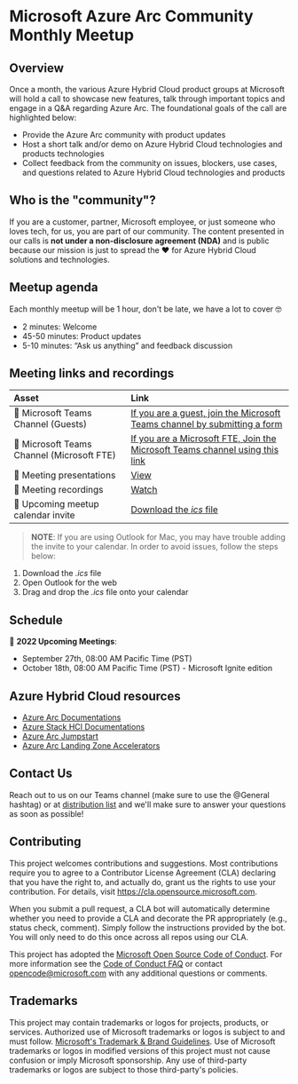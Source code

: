 # Microsoft Azure Arc Community Monthly Meetup

## Overview

Once a month, the various Azure Hybrid Cloud product groups at Microsoft will hold a call to showcase new features, talk through important topics and engage in a Q&A regarding Azure Arc. The foundational goals of the call are highlighted below:

- Provide the Azure Arc community with product updates
- Host a short talk and/or demo on Azure Hybrid Cloud technologies and products technologies
- Collect feedback from the community on issues, blockers, use cases, and questions related to Azure Hybrid Cloud technologies and products

## Who is the "community"?

If you are a customer, partner, Microsoft employee, or just someone who loves tech, for us, you are part of our community. The content presented in our calls is **not under a non-disclosure agreement (NDA)** and is public because our mission is just to spread the ❤️ for Azure Hybrid Cloud solutions and technologies.

## Meetup agenda

Each monthly meetup will be 1 hour, don't be late, we have a lot to cover 🤓

- 2 minutes: Welcome
- 45-50 minutes: Product updates
- 5-10 minutes: “Ask us anything” and feedback discussion

## Meeting links and recordings

| Asset | Link        |
|:-----------|:------------|
| 🍪 Microsoft Teams Channel (Guests) | [If you are a guest, join the Microsoft Teams channel by submitting a form](https://aka.ms/joinazurearcmeetup)
| 🍪 Microsoft Teams Channel (Microsoft FTE) | [If you are a Microsoft FTE, Join the Microsoft Teams channel using this link](https://teams.microsoft.com/l/team/19%3a227a226ae75f4ffabc67f77a9d439d15%40thread.tacv2/conversations?groupId=f4ccf9df-0dc2-4282-a392-652117be03e7&tenantId=72f988bf-86f1-41af-91ab-2d7cd011db47)
| 📝 Meeting presentations | [View](https://github.com/microsoft/azure_arc_community/tree/main/Presentations/Monthly)
| 🎥 Meeting recordings | [Watch](https://aka.ms/ArcMeetup)
| 📅 Upcoming meetup calendar invite | [Download the _ics_ file](./Calendar%20Invite/Azure%20Arc%20Monthly%20Community%20Meetup.ics)

> **NOTE**: If you are using Outlook for Mac, you may have trouble adding the invite to your calendar. In order to avoid issues, follow the steps below:

1. Download the _.ics_ file
2. Open Outlook for the web
3. Drag and drop the _.ics_ file onto your calendar

## Schedule

📅 **2022 Upcoming Meetings**:

- September 27th, 08:00 AM Pacific Time (PST)
- October 18th, 08:00 AM Pacific Time (PST) - Microsoft Ignite edition

## Azure Hybrid Cloud resources

- [Azure Arc Documentations](https://docs.microsoft.com/azure/azure-arc/)
- [Azure Stack HCI Documentations](https://docs.microsoft.com/azure-stack/hci/)
- [Azure Arc Jumpstart](https://aka.ms/AzureArcJumpstart)
- [Azure Arc Landing Zone Accelerators](https://aka.ms/ArcLZAcceleratorReady)

## Contact Us

Reach out to us on our Teams channel (make sure to use the @General hashtag) or at [distribution list](mailto:arccustomermeetleads@microsoft.com) and we'll make sure to answer your questions as soon as possible!

## Contributing

This project welcomes contributions and suggestions.  Most contributions require you to agree to a
Contributor License Agreement (CLA) declaring that you have the right to, and actually do, grant us
the rights to use your contribution. For details, visit https://cla.opensource.microsoft.com.

When you submit a pull request, a CLA bot will automatically determine whether you need to provide
a CLA and decorate the PR appropriately (e.g., status check, comment). Simply follow the instructions
provided by the bot. You will only need to do this once across all repos using our CLA.

This project has adopted the [Microsoft Open Source Code of Conduct](https://opensource.microsoft.com/codeofconduct/).
For more information see the [Code of Conduct FAQ](https://opensource.microsoft.com/codeofconduct/faq/) or
contact [opencode@microsoft.com](mailto:opencode@microsoft.com) with any additional questions or comments.

## Trademarks

This project may contain trademarks or logos for projects, products, or services. Authorized use of Microsoft
trademarks or logos is subject to and must follow.
[Microsoft's Trademark & Brand Guidelines](https://www.microsoft.com/legal/intellectualproperty/trademarks/usage/general).
Use of Microsoft trademarks or logos in modified versions of this project must not cause confusion or imply Microsoft sponsorship.
Any use of third-party trademarks or logos are subject to those third-party's policies.
